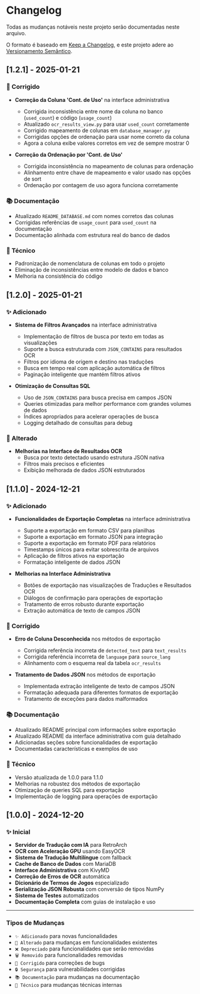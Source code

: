 # Changelog

Todas as mudanças notáveis neste projeto serão documentadas neste arquivo.

O formato é baseado em [Keep a Changelog](https://keepachangelog.com/pt-BR/1.0.0/),
e este projeto adere ao [Versionamento Semântico](https://semver.org/lang/pt-BR/).

## [1.2.1] - 2025-01-21

### 🐛 Corrigido

- **Correção da Coluna 'Cont. de Uso'** na interface administrativa
  - Corrigida inconsistência entre nome da coluna no banco (`used_count`) e código (`usage_count`)
  - Atualizado `ocr_results_view.py` para usar `used_count` corretamente
  - Corrigido mapeamento de colunas em `database_manager.py`
  - Corrigidas opções de ordenação para usar nome correto da coluna
  - Agora a coluna exibe valores corretos em vez de sempre mostrar 0

- **Correção da Ordenação por 'Cont. de Uso'**
  - Corrigida inconsistência no mapeamento de colunas para ordenação
  - Alinhamento entre chave de mapeamento e valor usado nas opções de sort
  - Ordenação por contagem de uso agora funciona corretamente

### 📚 Documentação

- Atualizado `README_DATABASE.md` com nomes corretos das colunas
- Corrigidas referências de `usage_count` para `used_count` na documentação
- Documentação alinhada com estrutura real do banco de dados

### 🔧 Técnico

- Padronização de nomenclatura de colunas em todo o projeto
- Eliminação de inconsistências entre modelo de dados e banco
- Melhoria na consistência do código

## [1.2.0] - 2025-01-21

### ✨ Adicionado

- **Sistema de Filtros Avançados** na interface administrativa
  - Implementação de filtros de busca por texto em todas as visualizações
  - Suporte a busca estruturada com `JSON_CONTAINS` para resultados OCR
  - Filtros por idioma de origem e destino nas traduções
  - Busca em tempo real com aplicação automática de filtros
  - Paginação inteligente que mantém filtros ativos

- **Otimização de Consultas SQL**
  - Uso de `JSON_CONTAINS` para busca precisa em campos JSON
  - Queries otimizadas para melhor performance com grandes volumes de dados
  - Índices apropriados para acelerar operações de busca
  - Logging detalhado de consultas para debug

### 🔄 Alterado

- **Melhorias na Interface de Resultados OCR**
  - Busca por texto detectado usando estrutura JSON nativa
  - Filtros mais precisos e eficientes
  - Exibição melhorada de dados JSON estruturados

## [1.1.0] - 2024-12-21

### ✨ Adicionado

- **Funcionalidades de Exportação Completas** na interface administrativa
  - Suporte a exportação em formato CSV para planilhas
  - Suporte a exportação em formato JSON para integração
  - Suporte a exportação em formato PDF para relatórios
  - Timestamps únicos para evitar sobrescrita de arquivos
  - Aplicação de filtros ativos na exportação
  - Formatação inteligente de dados JSON

- **Melhorias na Interface Administrativa**
  - Botões de exportação nas visualizações de Traduções e Resultados OCR
  - Diálogos de confirmação para operações de exportação
  - Tratamento de erros robusto durante exportação
  - Extração automática de texto de campos JSON

### 🐛 Corrigido

- **Erro de Coluna Desconhecida** nos métodos de exportação
  - Corrigida referência incorreta de `detected_text` para `text_results`
  - Corrigida referência incorreta de `language` para `source_lang`
  - Alinhamento com o esquema real da tabela `ocr_results`

- **Tratamento de Dados JSON** nos métodos de exportação
  - Implementada extração inteligente de texto de campos JSON
  - Formatação adequada para diferentes formatos de exportação
  - Tratamento de exceções para dados malformados

### 📚 Documentação

- Atualizado README principal com informações sobre exportação
- Atualizado README da interface administrativa com guia detalhado
- Adicionadas seções sobre funcionalidades de exportação
- Documentadas características e exemplos de uso

### 🔧 Técnico

- Versão atualizada de 1.0.0 para 1.1.0
- Melhorias na robustez dos métodos de exportação
- Otimização de queries SQL para exportação
- Implementação de logging para operações de exportação

## [1.0.0] - 2024-12-20

### ✨ Inicial

- **Servidor de Tradução com IA** para RetroArch
- **OCR com Aceleração GPU** usando EasyOCR
- **Sistema de Tradução Multilíngue** com fallback
- **Cache de Banco de Dados** com MariaDB
- **Interface Administrativa** com KivyMD
- **Correção de Erros de OCR** automática
- **Dicionário de Termos de Jogos** especializado
- **Serialização JSON Robusta** com conversão de tipos NumPy
- **Sistema de Testes** automatizados
- **Documentação Completa** com guias de instalação e uso

---

### Tipos de Mudanças

- `✨ Adicionado` para novas funcionalidades
- `🔄 Alterado` para mudanças em funcionalidades existentes
- `❌ Depreciado` para funcionalidades que serão removidas
- `🗑️ Removido` para funcionalidades removidas
- `🐛 Corrigido` para correções de bugs
- `🔒 Segurança` para vulnerabilidades corrigidas
- `📚 Documentação` para mudanças na documentação
- `🔧 Técnico` para mudanças técnicas internas